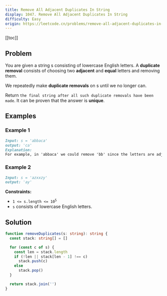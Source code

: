```yaml
---
title: Remove All Adjacent Duplicates In String
display: 1047. Remove All Adjacent Duplicates In String
difficulty: Easy
origin: https://leetcode.cn/problems/remove-all-adjacent-duplicates-in-string
---
```


[[toc]]

## Problem

You are given a string s consisting of lowercase English letters. A **duplicate removal** consists of choosing two **adjacent** and **equal** letters and removing them.

We repeatedly make **duplicate removals** on s until we no longer can.

Return `the final string after all such duplicate removals have been made`. It can be proven that the answer is **unique**.

## Examples

### Example 1

```md
Input: s = 'abbaca'
output: 'ca'
Explanation:
For example, in 'abbaca' we could remove 'bb' since the letters are adjacent and equal, and this is the only possible move.  The result of this move is that the string is 'aaca', of which only 'aa' is possible, so the final string is 'ca'.
```

### Example 2

```md
Input: s = 'azxxzy'
output: 'ay'
```

**Constraints:**

- <code>1 <= s.length <= 10<sup>5</sup></code>
- `s` consists of lowercase English letters.

## Solution

```ts
function removeDuplicates(s: string): string {
  const stack: string[] = []

  for (const c of s) {
    const len = stack.length
    if (!len || stack[len - 1] !== c)
      stack.push(c)
    else
      stack.pop()
  }

  return stack.join('')
}
```

